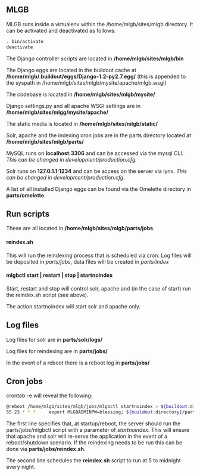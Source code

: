 MLGB
----

MLGB runs inside a virtualenv within the /home/mlgb/sites/mlgb directory. It can be activated and deactivated as follows:

```bash
. bin/activate
deactivate
```

The Django controller scripts are located in **/home/mlgb/sites/mlgb/bin**

The Django eggs are located in the buildout cache at **/home/mlgb/.buildout/eggs/Django-1.2-py2.7.egg/** (this is appended to the syspath in /home/mlgb/sites/mlgb/mysite/apache/mlgb.wsgi)

The codebase is located in **/home/mlgb/sites/mlgb/mysite/**

Django settings.py and all apache WSGI settings are in **/home/mlgb/sites/mlgg/mysite/apache/**

The static media is located in **/home/mlgb/sites/mlgb/static/**

Solr, apache and the indexing cron jobs are in the parts directory located at **/home/mlgb/sites/mlgb/parts/**

MySQL runs on **localhost:3306** and can be accessed via the mysql CLI. *This can be changed in development/production.cfg.*

Solr runs on **127.0.1.1:1234** and can be access on the server via lynx. *This can be changed in development/production.cfg.*

A list of all installed Django eggs can be found via the Omelette directory in **parts/omelette**.

Run scripts
-----------

These are all located in **/home/mlgb/sites/mlgb/parts/jobs**.

#### **reindex.sh** 

This will run the reindexing process that is scheduled via cron. Log files will be deposited in *parts/jobs*, data files will be created in *parts/index*

#### **mlgbctl start | restart | stop | startnoindex**

Start, restart and stop will control solr, apache and (in the case of start) run the reindex.sh script (see above).

The action startnoindex will start solr and apache only.

Log files
---------

Log files for solr are in **parts/solr/logs/**

Log files for reindexing are in **parts/jobs/**

In the event of a reboot there is a reboot log in **parts/jobs/**

Cron jobs
---------

crontab -e will reveal the following:

```bash
@reboot /home/mlgb/sites/mlgb/jobs/mlgbctl startnoindex > ${buildout:directory}/parts/jobs/reboot.log 2>&1
55 23 * * *     export MLGBADMINPW=blessing; ${buildout:directory}/parts/jobs/reindex.sh > ${buildout:directory}/parts/jobs/reindex.log 2>&1
```

The first line specifies that, at startup/reboot, the server should run the parts/jobs/mlgbctl script with a parameter of *startnoindex*. This will ensure that apache and solr will re-serve the application in the event of a reboot/shutdown scenario. If the reindexing needs to be run this can be done via **parts/jobs/reindex.sh**.

The second line schedules the **reindex.sh** script to run at 5 to midnight every night.


